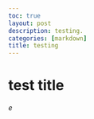 ```yaml
---
toc: true
layout: post
description: testing.
categories: [markdown]
title: testing
---
```

# test title

$e$